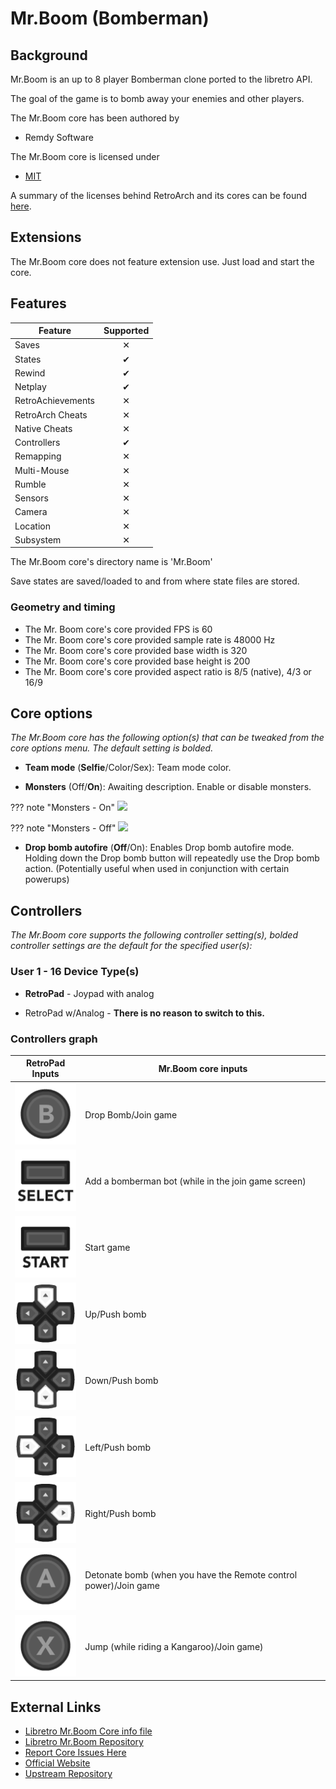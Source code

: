 # Mr.Boom (Bomberman)

## Background

Mr.Boom is an up to 8 player Bomberman clone ported to the libretro API.

The goal of the game is to bomb away your enemies and other players.

The Mr.Boom core has been authored by

- Remdy Software

The Mr.Boom core is licensed under

- [MIT](https://github.com/libretro/mrboom-libretro/blob/master/LICENSE)

A summary of the licenses behind RetroArch and its cores can be found [here](../development/licenses.md).

## Extensions

The Mr.Boom core does not feature extension use. Just load and start the core.

## Features

| Feature           | Supported |
|-------------------|:---------:|
| Saves             | ✕         |
| States            | ✔         |
| Rewind            | ✔         |
| Netplay           | ✔         |
| RetroAchievements | ✕         |
| RetroArch Cheats  | ✕         |
| Native Cheats     | ✕         |
| Controllers       | ✔         |
| Remapping         | ✕         |
| Multi-Mouse       | ✕         |
| Rumble            | ✕         |
| Sensors           | ✕         |
| Camera            | ✕         |
| Location          | ✕         |
| Subsystem         | ✕         |

The Mr.Boom core's directory name is 'Mr.Boom'

Save states are saved/loaded to and from where state files are stored.

### Geometry and timing

- The Mr. Boom core's core provided FPS is 60
- The Mr. Boom core's core provided sample rate is 48000 Hz
- The Mr. Boom core's core provided base width is 320
- The Mr. Boom core's core provided base height is 200
- The Mr. Boom core's core provided aspect ratio is 8/5 (native), 4/3 or 16/9

## Core options

*The Mr.Boom core has the following option(s) that can be tweaked from the core options menu. The default setting is bolded.*

- **Team mode** (**Selfie**/Color/Sex): Team mode color.

- **Monsters** (Off/**On**): Awaiting description. Enable or disable monsters.

??? note "Monsters - On"
	![](../image/core/mr_boom/monsters_on.png)

??? note "Monsters - Off"
	![](../image/core/mr_boom/monsters_off.png)

- **Drop bomb autofire** (**Off**/On): Enables Drop bomb autofire mode. Holding down the Drop bomb button will repeatedly use the Drop bomb action. (Potentially useful when used in conjunction with certain powerups)

## Controllers

*The Mr.Boom core supports the following controller setting(s), bolded controller settings are the default for the specified user(s):*

### User 1 - 16 Device Type(s)

* **RetroPad** - Joypad with analog

* RetroPad w/Analog - **There is no reason to switch to this.**

### Controllers graph

| RetroPad Inputs                                | Mr.Boom core inputs |
|------------------------------------------------|---------------------|
| ![](../image/retropad/retro_b.png)             | Drop Bomb/Join game                         |
| ![](../image/retropad/retro_select.png)        | Add a bomberman bot (while in the join game screen)                         |
| ![](../image/retropad/retro_start.png)         | Start game                         |
| ![](../image/retropad/retro_dpad_up.png)       | Up/Push bomb                         |
| ![](../image/retropad/retro_dpad_down.png)     | Down/Push bomb                         |
| ![](../image/retropad/retro_dpad_left.png)     | Left/Push bomb                         |
| ![](../image/retropad/retro_dpad_right.png)    | Right/Push bomb                         |
| ![](../image/retropad/retro_a.png)             | Detonate bomb (when you have the Remote control power)/Join game                         |
| ![](../image/retropad/retro_x.png)             | Jump (while riding a Kangaroo)/Join game)                         |

## External Links

* [Libretro Mr.Boom Core info file](https://github.com/libretro/libretro-super/blob/master/dist/info/mrboom_libretro.info)
* [Libretro Mr.Boom Repository](https://github.com/libretro/mrboom-libretro)
* [Report Core Issues Here](https://github.com/libretro/libretro-meta)
* [Official Website](http://mrboom.mumblecore.org/)
* [Upstream Repository](https://github.com/Javanaise/mrboom-libretro)
